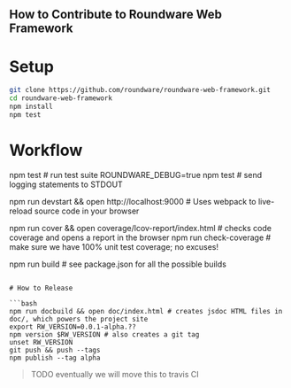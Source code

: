 ## How to Contribute to Roundware Web Framework

# Setup

```bash
git clone https://github.com/roundware/roundware-web-framework.git
cd roundware-web-framework
npm install
npm test
```

# Workflow

npm test # run test suite
ROUNDWARE_DEBUG=true npm test # send logging statements to STDOUT

npm run devstart && open http://localhost:9000 # Uses webpack to live-reload source code in your browser

npm run cover && open coverage/lcov-report/index.html # checks code coverage and opens a report in the browser
npm run check-coverage # make sure we have 100% unit test coverage; no excuses!

npm run build # see package.json for all the possible builds
```

# How to Release

```bash
npm run docbuild && open doc/index.html # creates jsdoc HTML files in doc/, which powers the project site
export RW_VERSION=0.0.1-alpha.??
npm version $RW_VERSION # also creates a git tag
unset RW_VERSION
git push && push --tags
npm publish --tag alpha
```

> TODO eventually we will move this to travis CI
